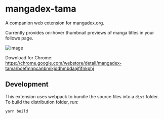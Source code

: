 # mangadex-tama

A companion web extension for mangadex.org.

Currently provides on-hover thumbnail previews of manga titles in your follows page.

![image](https://lh3.googleusercontent.com/xzeXLedT5JuDrWemeZ98AiIPFfzIvOjMIPEkklacbZtrraKEUJZenR-vE-RvC7cLexS9ZGip)

Download for Chrome: https://chrome.google.com/webstore/detail/mangadex-tama/bcefmnpcanbmikjddhmbdaajfifnkphj

## Development

This extension uses webpack to bundle the source files into a `dist` folder. To build the distribution folder, run:

```
yarn build
```
